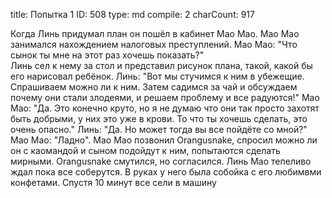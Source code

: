 title:          Попытка 1
ID:             508
type:           md
compile:        2
charCount:      917


Когда Линь придумал план он пошёл в кабинет Мао Мао. Мао Мао занимался нахождением налоговых преступлений.
Мао Мао: "Что сынок ты мне на этот раз хочешь показать?"  
Линь сел к нему за стол и представил рисунок плана, такой, какой бы его нарисовал ребёнок.
Линь: "Вот мы стучимся к ним в убежещие. Спрашиваем можно ли к ним. Затем садимся за чай и обсуждаем почему они стали злодеями, и решаем проблему и все радуются!"
Мао Мао: "Да. Это конечно круто, но я не думаю что они так просто захотят быть добрыми, у них это уже в крови. То что ты хочешь сделать, это очень опасно."
Линь: "Да. Но может тогда вы все пойдёте со мной?"
Мао Мао: "Ладно".
Мао Мао позвонил Orangusnake, спросил можно ли он с каомандой и сыном подойдут к ним, попытаются сделать мирными. Orangusnake смутился, но согласился.
Линь Мао тепеливо ждал пока все соберутся. В руках у него была собойка с его любимвми конфетами.
Спустя 10 минут все сели в машину